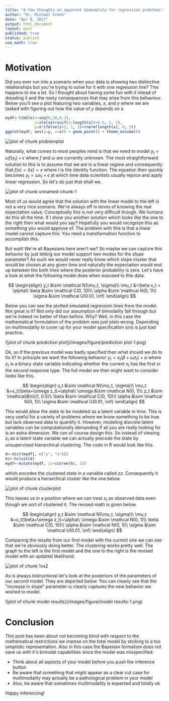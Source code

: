 ```yaml
---
title: "A few thoughts on apparent bimodality for regression problems!"
author: "Dr. Michael Green"
date: "Apr 9, 2017"
output: html_document
layout: post
published: true
status: publish
use_math: true
---
```





# Motivation

Did you ever run into a scenario when your data is showing two distinctive relationships but you're trying to solve for it with one regression line? This happens to me a lot. So I thought about having some fun with it intead of dreading it and the nasty consequences that may arise from this behaviour. Below you'll see a plot featuring two variables, $x$, and $y$ where we are tasked with figuring out how the value of $y$ depends on $x$.


```r
mydf<-tibble(x=seq(0,30,0.2),
             z=ifelse(runif(1:length(x))>0.5, 1, 2),
             y=x*ifelse(z<2, 1, 3)+rnorm(length(x), 0, 5))
ggplot(mydf, aes(y=y, x=x)) + geom_point() + theme_minimal()
```


![plot of chunk problemplot](/images/figure/problemplot-1.png)

Naturally, what comes to most peoples mind is that we need to model $y_t=\omega f(x_t)+\epsilon$ where $f$ and $\omega$ are currently unknown. The most straightforward solution to this is to assume that we are in a linear regime and consequently that $f(x)=I(x)=x$ where $I$ is the identity function. The equation then quickly becomes $y_t=\omega x_t+\epsilon$ at which time data scientists usually rejoice and apply linear regression. So let's do just that shall we.

![plot of chunk unnamed-chunk-1](/images/figure/unnamed-chunk-1-1.png)


Most of us would agree that the solution with the linear model to the left is not a very nice scenario. We're always off in terms of knowing the real expectation value. Conceptually this is not very difficult though. We humans do this all the time. If I show you another solution which looks like the one to the right then what would you say? Hopefully you would recognize this as something you would approve of. The problem with this is that a linear model cannot capture this. You need a transformation function to accomplish this.



But wait! We're all Bayesians here aren't we? So maybe we can capture this behavior by just letting our model support two modes for the slope parameter? As such we would never really know which slope cluster that would be chosen at any given time and naturally the expectation would end up between the both lines where the posterior probability is zero. Let's have a look at what the following model does when exposed to this data.

$$ \begin{align}
y_t &\sim \mathcal N(\mu_t, \sigma)\\
\mu_t &=\beta x_t + \alpha\\
\beta &\sim \mathcal C(0, 10)\\
\alpha &\sim \mathcal N(0, 1)\\
\sigma &\sim \mathcal U(0.01, \inf)
\end{align} $$

Below you can see the plotted simulated regression lines from the model. Not great is it? Not only did our assumption of bimodality fall through but we're indeed no better of than before. Why? Well, in this case the mathematical formulation of the problem was just plain wrong. Depending on multimodality to cover up for your model specification sins is just bad practice.

![plot of chunk prediction plot](/images/figure/prediction plot-1.png)

Ok, so if the previous model was badly specified then what should we do to fix it? In principle we want the following behavior $y_t=x_t(\beta+\omega z_t)+\alpha$ where $z_t$ is a binary state variable indicating whether the current $x_t$ has the first or the second response type. The full model we then might want to consider looks like this.

$$ \begin{align}
y_t &\sim \mathcal N(\mu_t, \sigma)\\
\mu_t &=x_t(\beta+\omega z_t)+\alpha\\
\omega &\sim \mathcal N(0, 1)\\
z_t &\sim \mathcal{Bin}(1, 0.5)\\
\beta &\sim \mathcal C(0, 10)\\
\alpha &\sim \mathcal N(0, 1)\\
\sigma &\sim \mathcal U(0.01, \inf)
\end{align} $$

This would allow the state to be modeled as a latent variable in time. This is very useful for a variety of problems where we know something to be true but lack observed data to quantify it. However, modeling discrete latent variables can be computationally demanding if all you are really looking for is an extra dimension. We can of course design this. So instead of viewing $z_t$ as a latent state variable we can actually precode the state by unsupervised hierarchical clustering. The code in R would look like this.

```r
d<-dist(mydf[, c("y", "x")])
hc<-hclust(d)
mydf<-mutate(mydf, zz=cutree(hc, 2))
```

which encodes the clustered state in a variable called $zz$. Consequently it would produce a hierarchical cluster like the one below.

![plot of chunk clusterplot](/images/figure/clusterplot-1.png)

This leaves us in a position where we can treat $z_t$ as observed data even though we sort of clustered it. The revised math is given below.

$$ \begin{align}
y_t &\sim \mathcal N(\mu_t, \sigma)\\
\mu_t &=x_t(\beta+\omega z_t)+\alpha\\
\omega &\sim \mathcal N(0, 1)\\
\beta &\sim \mathcal C(0, 10)\\
\alpha &\sim \mathcal N(0, 1)\\
\sigma &\sim \mathcal U(0.01, \inf)
\end{align} $$




Comparing the results from our first model with the current one we can see that we're obviously doing better. The clustering works pretty well. The graph to the left is the first model and the one to the right is the revised model with an updated likelihood.

![plot of chunk 1vs2](/images/figure/1vs2-1.png)

As is always instructional let's look at the posteriors of the parameters of our second model. They are depicted below. You can clearly see that the "increase in slope" parameter $\omega$ clearly captures the new behavior we wished to model.  

![plot of chunk model results](/images/figure/model results-1.png)

# Conclusion

This post has been about not becoming blind with respect to the mathematical restrictions we impose on the total model by sticking to a too simplistic representation. Also in this case the Bayesian formalism does not save us with it's bimodal capabilities since the model was misspecified.

- Think about all aspects of your model before you push the inference button
- Be aware that something that might appear as a clear cut case for multimodality may actually be a pathological problem in your model
- Also, be aware that sometimes multimodality *is* expected and totally ok

Happy inferencing!
